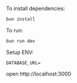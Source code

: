 To install dependencies:

```sh
bun install
```

To run:

```sh
bun run dev
```

Setup ENV:

```ENV
DATABASE_URL=
```

open http://localhost:3000

